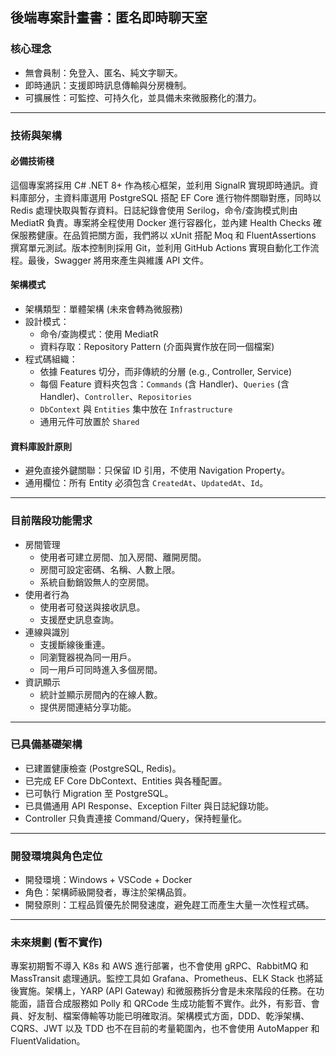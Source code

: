 ﻿## 後端專案計畫書：匿名即時聊天室

### 核心理念

* 無會員制：免登入、匿名、純文字聊天。
* 即時通訊：支援即時訊息傳輸與分房機制。
* 可擴展性：可監控、可持久化，並具備未來微服務化的潛力。

---

### 技術與架構

#### 必備技術棧

這個專案將採用 C# .NET 8+ 作為核心框架，並利用 SignalR 實現即時通訊。資料庫部分，主資料庫選用 PostgreSQL 搭配 EF Core 進行物件關聯對應，同時以 Redis 處理快取與暫存資料。日誌紀錄會使用 Serilog，命令/查詢模式則由 MediatR 負責。專案將全程使用 Docker 進行容器化，並內建 Health Checks 確保服務健康。在品質把關方面，我們將以 xUnit 搭配 Moq 和 FluentAssertions 撰寫單元測試。版本控制則採用 Git，並利用 GitHub Actions 實現自動化工作流程。最後，Swagger 將用來產生與維護 API 文件。

#### 架構模式

* 架構類型：單體架構 (未來會轉為微服務)
* 設計模式：
    * 命令/查詢模式：使用 MediatR
    * 資料存取：Repository Pattern (介面與實作放在同一個檔案)
* 程式碼組織：
    * 依據 Features 切分，而非傳統的分層 (e.g., Controller, Service)
    * 每個 Feature 資料夾包含：`Commands` (含 Handler)、`Queries` (含 Handler)、`Controller`、`Repositories`
    * `DbContext` 與 `Entities` 集中放在 `Infrastructure`
    * 通用元件可放置於 `Shared`

#### 資料庫設計原則

* 避免直接外鍵關聯：只保留 ID 引用，不使用 Navigation Property。
* 通用欄位：所有 Entity 必須包含 `CreatedAt`、`UpdatedAt`、`Id`。

---

### 目前階段功能需求

* 房間管理
    * 使用者可建立房間、加入房間、離開房間。
    * 房間可設定密碼、名稱、人數上限。
    * 系統自動銷毀無人的空房間。
* 使用者行為
    * 使用者可發送與接收訊息。
    * 支援歷史訊息查詢。
* 連線與識別
    * 支援斷線後重連。
    * 同瀏覽器視為同一用戶。
    * 同一用戶可同時進入多個房間。
* 資訊顯示
    * 統計並顯示房間內的在線人數。
    * 提供房間連結分享功能。

---

### 已具備基礎架構

* 已建置健康檢查 (PostgreSQL, Redis)。
* 已完成 EF Core DbContext、Entities 與各種配置。
* 已可執行 Migration 至 PostgreSQL。
* 已具備通用 API Response、Exception Filter 與日誌紀錄功能。
* Controller 只負責連接 Command/Query，保持輕量化。

---

### 開發環境與角色定位

* 開發環境：Windows + VSCode + Docker
* 角色：架構師級開發者，專注於架構品質。
* 開發原則：工程品質優先於開發速度，避免趕工而產生大量一次性程式碼。

---

### 未來規劃 (暫不實作)

專案初期暫不導入 K8s 和 AWS 進行部署，也不會使用 gRPC、RabbitMQ 和 MassTransit 處理通訊。監控工具如 Grafana、Prometheus、ELK Stack 也將延後實施。架構上，YARP (API Gateway) 和微服務拆分會是未來階段的任務。在功能面，語音合成服務如 Polly 和 QRCode 生成功能暫不實作。此外，有影音、會員、好友制、檔案傳輸等功能已明確取消。架構模式方面，DDD、乾淨架構、CQRS、JWT 以及 TDD 也不在目前的考量範圍內，也不會使用 AutoMapper 和 FluentValidation。